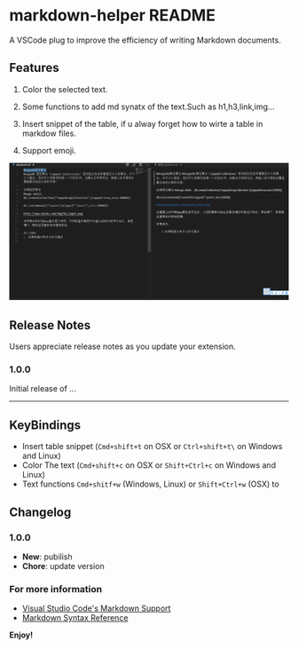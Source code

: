 # markdown-helper README
A VSCode plug to improve the efficiency of writing Markdown documents.

## Features

1. Color the selected text.

2. Some functions to add md synatx of the text.Such as h1,h3,link,img...

3. Insert snippet of the table, if u alway forget how to wirte a  table in markdow files.

4. Support emoji.

![](https://raw.githubusercontent.com/jacoobwang/vscode-markdown-helper/master/markdown-helper.gif?raw=true)

## Release Notes

Users appreciate release notes as you update your extension.

### 1.0.0

Initial release of ...

-----------------------------------------------------------------------------------------------------------

## KeyBindings

* Insert table snippet (`Cmd+shift+t` on OSX or `Ctrl+shift+t\` on Windows and Linux)
* Color The text (`Cmd+shift+c` on OSX or `Shift+Ctrl+c` on Windows and Linux)
* Text functions `Cmd+shitf+w` (Windows, Linux) or `Shift+Ctrl+w` (OSX) to 

## Changelog

### 1.0.0

- **New**: pubilish
- **Chore**: update version

### For more information

* [Visual Studio Code's Markdown Support](http://code.visualstudio.com/docs/languages/markdown)
* [Markdown Syntax Reference](https://help.github.com/articles/markdown-basics/)

**Enjoy!**